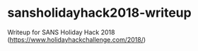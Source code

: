 # sansholidayhack2018-writeup
Writeup for SANS Holiday Hack 2018 (https://www.holidayhackchallenge.com/2018/)
